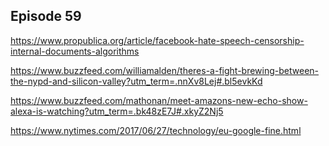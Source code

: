 ## Episode 59

https://www.propublica.org/article/facebook-hate-speech-censorship-internal-documents-algorithms

https://www.buzzfeed.com/williamalden/theres-a-fight-brewing-between-the-nypd-and-silicon-valley?utm_term=.nnXv8Lej#.bl5evkKd

https://www.buzzfeed.com/mathonan/meet-amazons-new-echo-show-alexa-is-watching?utm_term=.bk48zE7J#.xkyZ2Nj5

https://www.nytimes.com/2017/06/27/technology/eu-google-fine.html
